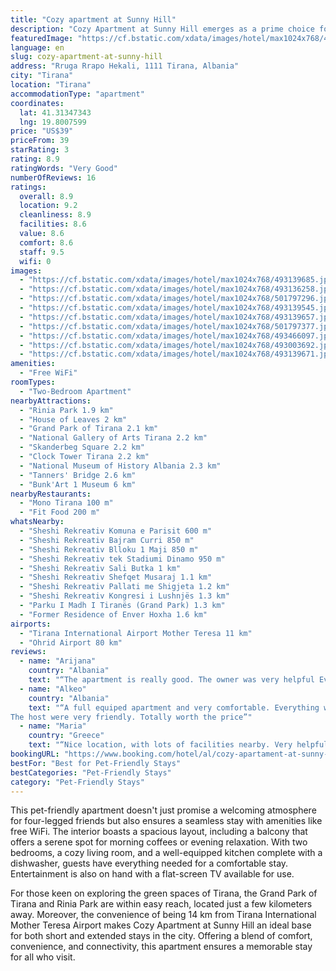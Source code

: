 ```yaml
---
title: "Cozy apartment at Sunny Hill"
description: "Cozy Apartment at Sunny Hill emerges as a prime choice for travelers seeking comfort and convenience in the heart of Tirana."
featuredImage: "https://cf.bstatic.com/xdata/images/hotel/max1024x768/493139685.jpg?k=5e2dda3b97855946413013a4203519ab71b1d5e7680571870483cd6ba43c5d61&o=&hp=1"
language: en
slug: cozy-apartment-at-sunny-hill
address: "Rruga Rrapo Hekali, 1111 Tirana, Albania"
city: "Tirana"
location: "Tirana"
accommodationType: "apartment"
coordinates:
  lat: 41.31347343
  lng: 19.8007599
price: "US$39"
priceFrom: 39
starRating: 3
rating: 8.9
ratingWords: "Very Good"
numberOfReviews: 16
ratings:
  overall: 8.9
  location: 9.2
  cleanliness: 8.9
  facilities: 8.6
  value: 8.6
  comfort: 8.6
  staff: 9.5
  wifi: 0
images:
  - "https://cf.bstatic.com/xdata/images/hotel/max1024x768/493139685.jpg?k=5e2dda3b97855946413013a4203519ab71b1d5e7680571870483cd6ba43c5d61&o=&hp=1"
  - "https://cf.bstatic.com/xdata/images/hotel/max1024x768/493136258.jpg?k=27cd852b786e4c8376ae06c1f6a77dd26eba0168e285dd5761d0711e91540f0f&o=&hp=1"
  - "https://cf.bstatic.com/xdata/images/hotel/max1024x768/501797296.jpg?k=5f4015a8dd4b9a626679b8373c3e00649230391c5d2cd82074a9fa547a12e6b3&o=&hp=1"
  - "https://cf.bstatic.com/xdata/images/hotel/max1024x768/493139545.jpg?k=502b7f6bbed8f820787fb7c7ca9de4aae1ea95dde1998268763da31c7890ce5a&o=&hp=1"
  - "https://cf.bstatic.com/xdata/images/hotel/max1024x768/493139657.jpg?k=87c930f2c3a48a724e9afcddffe79cc0a88502f5ac5c541fe37bbc337b774bbc&o=&hp=1"
  - "https://cf.bstatic.com/xdata/images/hotel/max1024x768/501797377.jpg?k=ced922238d1c1030767397c3d51cee3fcfea996ad2a9f20002641db738de07f1&o=&hp=1"
  - "https://cf.bstatic.com/xdata/images/hotel/max1024x768/493466097.jpg?k=a2a1b26f7735ddf14f47644fcd109e00a1e5b398b6e68d56c98d539b2e9e8798&o=&hp=1"
  - "https://cf.bstatic.com/xdata/images/hotel/max1024x768/493003692.jpg?k=36a321e4a481dcef323b72adb2ffd6ce8a0fbeb2df82d4ecf1fda236221cc5c5&o=&hp=1"
  - "https://cf.bstatic.com/xdata/images/hotel/max1024x768/493139671.jpg?k=fbb604767872598a950a15e1122017adb347417fcf46808f93f7294a941de39f&o=&hp=1"
amenities:
  - "Free WiFi"
roomTypes:
  - "Two-Bedroom Apartment"
nearbyAttractions:
  - "Rinia Park 1.9 km"
  - "House of Leaves 2 km"
  - "Grand Park of Tirana 2.1 km"
  - "National Gallery of Arts Tirana 2.2 km"
  - "Skanderbeg Square 2.2 km"
  - "Clock Tower Tirana 2.2 km"
  - "National Museum of History Albania 2.3 km"
  - "Tanners' Bridge 2.6 km"
  - "Bunk'Art 1 Museum 6 km"
nearbyRestaurants:
  - "Mono Tirana 100 m"
  - "Fit Food 200 m"
whatsNearby:
  - "Sheshi Rekreativ Komuna e Parisit 600 m"
  - "Sheshi Rekreativ Bajram Curri 850 m"
  - "Sheshi Rekreativ Blloku 1 Maji 850 m"
  - "Sheshi Rekreativ tek Stadiumi Dinamo 950 m"
  - "Sheshi Rekreativ Sali Butka 1 km"
  - "Sheshi Rekreativ Shefqet Musaraj 1.1 km"
  - "Sheshi Rekreativ Pallati me Shigjeta 1.2 km"
  - "Sheshi Rekreativ Kongresi i Lushnjës 1.3 km"
  - "Parku I Madh I Tiranës (Grand Park) 1.3 km"
  - "Former Residence of Enver Hoxha 1.6 km"
airports:
  - "Tirana International Airport Mother Teresa 11 km"
  - "Ohrid Airport 80 km"
reviews:
  - name: "Arijana"
    country: "Albania"
    text: "“The apartment is really good. The owner was very helpful Everything is very clean, there is a kitchen with all the accessories. The area is very quiet and peaceful. You have supermarkets, cafe and bus station, parking nearby.”"
  - name: "Alkeo"
    country: "Albania"
    text: "“A full equiped apartment and very comfortable. Everything was very clean. The location was perfect
The host were very friendly. Totally worth the price”"
  - name: "Maria"
    country: "Greece"
    text: "“Nice location, with lots of facilities nearby. Very helpful host, worth the price👍”"
bookingURL: "https://www.booking.com/hotel/al/cozy-apartament-at-sunny-hill.en-gb.html?aid=8035640"
bestFor: "Best for Pet-Friendly Stays"
bestCategories: "Pet-Friendly Stays"
category: "Pet-Friendly Stays"
---
```


This pet-friendly apartment doesn't just promise a welcoming atmosphere for four-legged friends but also ensures a seamless stay with amenities like free WiFi. The interior boasts a spacious layout, including a balcony that offers a serene spot for morning coffees or evening relaxation. With two bedrooms, a cozy living room, and a well-equipped kitchen complete with a dishwasher, guests have everything needed for a comfortable stay. Entertainment is also on hand with a flat-screen TV available for use.

For those keen on exploring the green spaces of Tirana, the Grand Park of Tirana and Rinia Park are within easy reach, located just a few kilometers away. Moreover, the convenience of being 14 km from Tirana International Mother Teresa Airport makes Cozy Apartment at Sunny Hill an ideal base for both short and extended stays in the city. Offering a blend of comfort, convenience, and connectivity, this apartment ensures a memorable stay for all who visit.
